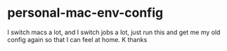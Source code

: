 # personal-mac-env-config
I switch macs a lot, and I switch jobs a lot, just run this and get me my old config again so that I can feel at home. K thanks
